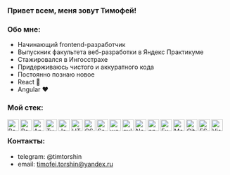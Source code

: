 ### Привет всем, меня зовут Тимофей!

### Обо мне:

* Начинающий frontend-разработчик
* Выпускник факультета веб-разработки в Яндекс Практикуме
* Стажировался в Ингосстрахе
* Придерживаюсь чистого и аккуратного кода
* Постоянно познаю новое
* React &#128153;
* Angular &#10084;

### Мой стек:

<p>
<a href="https://reactjs.org/" title="React"><img align="left" src="https://github.com/get-icon/geticon/raw/master/icons/react.svg" alt="React" width="26px" height="26px"></a>
<a href="https://redux.js.org/" title="Redux"><img align="left" src="https://github.com/get-icon/geticon/raw/master/icons/redux.svg" alt="Redux" width="26px" height="26px"></a>
<a href="https://angular.io/" title="Angular"><img align="left" src="https://github.com/get-icon/geticon/raw/master/icons/angular-icon.svg" alt="Angular" width="26px" height="26px"></a>
<a href="https://www.typescriptlang.org/" title="Typescript"><img align="left" src="https://github.com/get-icon/geticon/raw/master/icons/typescript-icon.svg" alt="Typescript" width="26px" height="26px"></a>
<a href="https://developer.mozilla.org/en-US/docs/Web/JavaScript" title="JavaScript"><img align="left" src="https://github.com/get-icon/geticon/raw/master/icons/javascript.svg" alt="JavaScript" width="26px" height="26px"></a>
<a href="https://www.w3.org/TR/html5/" title="HTML5"><img align="left" src="https://github.com/get-icon/geticon/raw/master/icons/html-5.svg" alt="HTML5" width="26px" height="26px"></a>
<a href="https://www.w3.org/TR/CSS/" title="CSS3"><img align="left" src="https://github.com/get-icon/geticon/raw/master/icons/css-3.svg" alt="CSS3" width="26px" height="26px"></a>
<a href="https://sass-lang.com/" title="Sass"><img align="left" src="https://github.com/get-icon/geticon/raw/master/icons/sass.svg" alt="Sass" width="26px" height="26px"></a>
<a href="https://webpack.js.org/" title="webpack"><img align="left" src="https://github.com/get-icon/geticon/raw/master/icons/webpack.svg" alt="webpack" width="26px" height="26px"></a>
<a href="https://gulpjs.com/" title="gulp"><img align="left" src="https://github.com/get-icon/geticon/raw/master/icons/gulp.svg" alt="gulp" width="26px" height="26px"></a>
<a href="https://nodejs.org/" title="Node.js"><img align="left" src="https://github.com/get-icon/geticon/raw/master/icons/nodejs-icon.svg" alt="Node.js" width="26px" height="26px"></a>
<a href="https://www.npmjs.com/" title="npm"><img align="left" src="https://github.com/get-icon/geticon/raw/master/icons/npm.svg" alt="npm" width="26px" height="26px"></a>
<a href="https://expressjs.com/" title="Express"><img align="left" src="https://github.com/get-icon/geticon/raw/master/icons/express.svg" alt="Express" width="26px" height="26px"></a>
<a href="https://www.mongodb.org/" title="MongoDB"><img align="left" src="https://github.com/get-icon/geticon/raw/master/icons/mongodb-icon.svg" alt="MongoDB" width="26px" height="26px"></a>
<a href="https://git-scm.com/" title="Git"><img align="left" src="https://github.com/get-icon/geticon/raw/master/icons/git-icon.svg" alt="Git" width="26px" height="26px"></a>
<a href="https://eslint.org/" title="ESLint"><img align="left" src="https://github.com/get-icon/geticon/raw/master/icons/eslint.svg" alt="ESLint" width="26px" height="26px"></a>
<a href="https://code.visualstudio.com/" title="Visual Studio Code"><img align="left" src="https://github.com/get-icon/geticon/raw/master/icons/visual-studio-code.svg" alt="Visual Studio Code" width="26px" height="26px"></a>
</p>
<br />

### Контакты:

* telegram: @timtorshin
* email: timofei.torshin@yandex.ru
